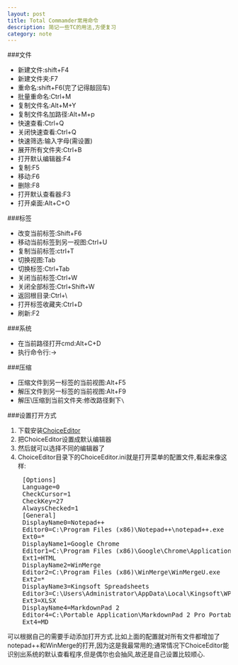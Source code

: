 ```yaml
---
layout: post
title: Total Commamder常用命令
description: 简记一些TC的用法,方便复习
category: note
---
```



###文件
- 新建文件:shift+F4
- 新建文件夹:F7
- 重命名:shift+F6(完了记得敲回车)
- 批量重命名:Ctrl+M
- 复制文件名:Alt+M+Y
- 复制文件名加路径:Alt+M+p
- 快速查看:Ctrl+Q
- 关闭快速查看:Ctrl+Q
- 快速筛选:输入字母(需设置)
- 展开所有文件夹:Ctrl+B
- 打开默认编辑器:F4
- 复制:F5
- 移动:F6
- 删除:F8
- 打开默认查看器:F3
- 打开桌面:Alt+C+O


###标签
- 改变当前标签:Shift+F6
- 移动当前标签到另一视图:Ctrl+U
- 复制当前标签:ctrl+T
- 切换视图:Tab
- 切换标签:Ctrl+Tab
- 关闭当前标签:Ctrl+W 
- 关闭全部标签:Ctrl+Shift+W
- 返回根目录:Ctrl+\
- 打开标签收藏夹:Ctrl+D
- 刷新:F2

###系统
- 在当前路径打开cmd:Alt+C+D
- 执行命令行:→

###压缩
- 压缩文件到另一标签的当前视图:Alt+F5
- 解压文件到另一标签的当前视图:Alt+F9
- 解压\压缩到当前文件夹:修改路径剩下`\`

###设置打开方式
1. 下载安装[ChoiceEditor][1]
2. 把ChoiceEditor设置成默认编辑器
3. 然后就可以选择不同的编辑器了
4. ChoiceEditor目录下的ChoiceEditor.ini就是打开菜单的配置文件,看起来像这样:
<pre>
	[Options]
	Language=0
	CheckCursor=1
	CheckKey=27
	AlwaysChecked=1
	[General]
	DisplayName0=Notepad++ 
	Editor0=C:\Program Files (x86)\Notepad++\notepad++.exe
	Ext0=*
	DisplayName1=Google Chrome
	Editor1=C:\Program Files (x86)\Google\Chrome\Application\chrome.exe
	Ext1=HTML
	DisplayName2=WinMerge
	Editor2=C:\Program Files (x86)\WinMerge\WinMergeU.exe
	Ext2=*
	DisplayName3=Kingsoft Spreadsheets
	Editor3=C:\Users\Administrator\AppData\Local\Kingsoft\WPS Office\9.1.0.4843\office6\et.exe
	Ext3=XLSX
	DisplayName4=MarkdownPad 2
	Editor4=C:\Portable Application\MarkdownPad 2 Pro Portable v2.4.3.39518\MarkdownPad2.exe
	Ext4=MD
</pre>

可以根据自己的需要手动添加打开方式.比如上面的配置就对所有文件都增加了notepad++和WinMerge的打开,因为这是我最常用的;通常情况下ChoiceEditor能识别出系统的默认查看程序,但是偶尔也会抽风,故还是自己设置比较顺心.

[1]:http://www.totalcmd.net/plugring/ChoiceEditor_patched.html